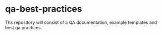 # qa-best-practices
Ths repository will consist of a QA documentation, example templates and best qa practices.
